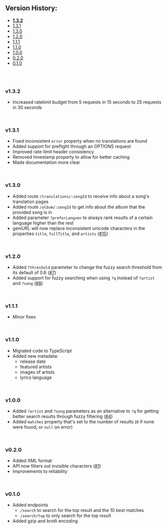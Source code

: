 ## Version History:
- **[1.3.2](#v132)**
- [1.3.1](#v131)
- [1.3.0](#v130)
- [1.2.0](#v120)
- [1.1.1](#v111)
- [1.1.0](#v110)
- [1.0.0](#v100)
- [0.2.0](#v020)
- [0.1.0](#v010)

<br><br>

### v1.3.2
- Increased ratelimit budget from 5 requests in 15 seconds to 25 requests in 30 seconds

<br>

### v1.3.1
- Fixed inconsistent `error` property when no translations are found
- Added support for preflight through an OPTIONS request
- Improved rate-limit header consistency
- Removed timestamp property to allow for better caching
- Made documentation more clear

<br>

### v1.3.0
- Added route `/translations/:songId` to receive info about a song's translation pages
- Added route `/album/:songId` to get info about the album that the provided song is in
- Added parameter `?preferLang=en` to always rank results of a certain language higher than the rest
- geniURL will now replace inconsistent unicode characters in the properties `title`, `fullTitle`, and `artists` ([#15](https://github.com/Sv443/geniURL/issues/15))

<br>

### v1.2.0
- Added `?threshold` parameter to change the fuzzy search threshold from its default of 0.6 ([#7](https://github.com/Sv443/geniURL/issues/7))
- Added support for fuzzy searching when using `?q` instead of `?artist` and `?song` ([#8](https://github.com/Sv443/geniURL/issues/8))

<br>

### v1.1.1
- Minor fixes

<br>

### v1.1.0
- Migrated code to TypeScript
- Added new metadata:
    - release date
    - featured artists
    - images of artists
    - lyrics language

<br>

### v1.0.0
- Added `?artist` and `?song` parameters as an alternative to `?q` for getting better search results through fuzzy filtering ([#4](https://github.com/Sv443/geniURL/issues/4))
- Added `matches` property that's set to the number of results (`0` if none were found, or `null` on error)

<br>

### v0.2.0
- Added XML format
- API now filters out invisible characters ([#1](https://github.com/Sv443/geniURL/issues/1))
- Improvements to reliability

<br>

### v0.1.0
- Added endpoints
    - `/search` to search for the top result and the 10 best matches
    - `/search/top` to only search for the top result
- Added gzip and brotli encoding

<br>
